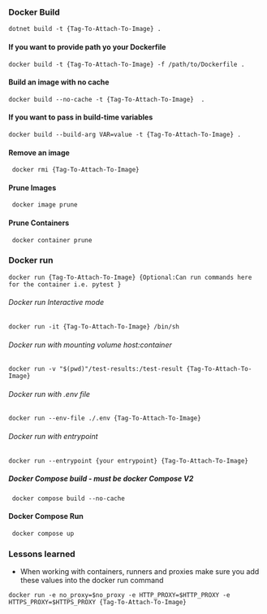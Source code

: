 ### Docker Build
``dotnet build -t {Tag-To-Attach-To-Image} .``

#### If you want to provide path yo your Dockerfile
`` docker build -t {Tag-To-Attach-To-Image} -f /path/to/Dockerfile . ``

#### Build an image with no cache
`` docker build --no-cache -t {Tag-To-Attach-To-Image}  . ``

#### If you want to pass in build-time variables
`` docker build --build-arg VAR=value -t {Tag-To-Attach-To-Image} . ``

#### Remove an image
`` docker rmi {Tag-To-Attach-To-Image}``

#### Prune Images
`` docker image prune``

#### Prune Containers
`` docker container prune``


### Docker run
``docker run {Tag-To-Attach-To-Image} {Optional:Can run commands here for the container i.e. pytest }``

###### Docker run Interactive mode
`` docker run -it {Tag-To-Attach-To-Image} /bin/sh ``
###### Docker run with mounting volume host:container
`` docker run -v "$(pwd)"/test-results:/test-result {Tag-To-Attach-To-Image}  ``
###### Docker run with .env file
`` docker run --env-file ./.env {Tag-To-Attach-To-Image}  ``
###### Docker run with entrypoint
`` docker run --entrypoint {your entrypoint} {Tag-To-Attach-To-Image}  ``

##### Docker Compose build - must be docker Compose V2
`` docker compose build --no-cache``

#### Docker Compose Run
`` docker compose up``


### Lessons learned
- When working with containers, runners and proxies make sure you add these values into the docker run command
```
docker run -e no_proxy=$no_proxy -e HTTP_PROXY=$HTTP_PROXY -e HTTPS_PROXY=$HTTPS_PROXY {Tag-To-Attach-To-Image}
```
